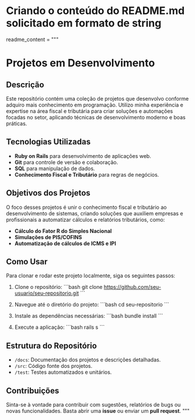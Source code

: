 # Criando o conteúdo do README.md solicitado em formato de string
readme_content = """
# Projetos em Desenvolvimento

## Descrição
Este repositório contém uma coleção de projetos que desenvolvo conforme adquiro mais conhecimento em programação. Utilizo minha experiência e expertise na área fiscal e tributária para criar soluções e automações focadas no setor, aplicando técnicas de desenvolvimento moderno e boas práticas.

## Tecnologias Utilizadas
- **Ruby on Rails** para desenvolvimento de aplicações web.
- **Git** para controle de versão e colaboração.
- **SQL** para manipulação de dados.
- **Conhecimento Fiscal e Tributário** para regras de negócios.
  
## Objetivos dos Projetos
O foco desses projetos é unir o conhecimento fiscal e tributário ao desenvolvimento de sistemas, criando soluções que auxiliem empresas e profissionais a automatizar cálculos e relatórios tributários, como:

- **Cálculo do Fator R do Simples Nacional**
- **Simulações de PIS/COFINS**
- **Automatização de cálculos de ICMS e IPI**

## Como Usar
Para clonar e rodar este projeto localmente, siga os seguintes passos:

1. Clone o repositório:
   \`\`\`bash
   git clone https://github.com/seu-usuario/seu-repositorio.git
   \`\`\`
   
2. Navegue até o diretório do projeto:
   \`\`\`bash
   cd seu-repositorio
   \`\`\`

3. Instale as dependências necessárias:
   \`\`\`bash
   bundle install
   \`\`\`

4. Execute a aplicação:
   \`\`\`bash
   rails s
   \`\`\`

## Estrutura do Repositório
- `/docs`: Documentação dos projetos e descrições detalhadas.
- `/src`: Código fonte dos projetos.
- `/test`: Testes automatizados e unitários.

## Contribuições
Sinta-se à vontade para contribuir com sugestões, relatórios de bugs ou novas funcionalidades. Basta abrir uma **issue** ou enviar um **pull request**.
"""


